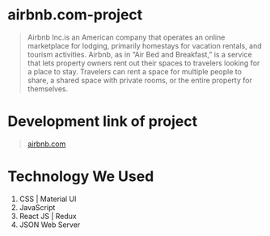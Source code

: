 # airbnb.com-project
> Airbnb Inc.is an American company that operates an online marketplace for lodging, primarily homestays for vacation rentals, and tourism activities.
> Airbnb, as in “Air Bed and Breakfast,” is a service that lets property owners rent out their spaces to travelers looking for a place to stay. Travelers can rent a space for multiple people to share, a shared space with private rooms, or the entire property for themselves.

# Development link of project

> [airbnb.com](https://airbnbclonedeployed.netlify.app)

# Technology We Used
1. CSS | Material UI
2. JavaScript 
3. React JS | Redux
4. JSON Web Server

